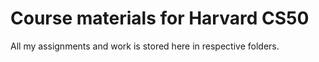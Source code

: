 # Course materials for Harvard CS50

All my assignments and work is stored here in respective folders.